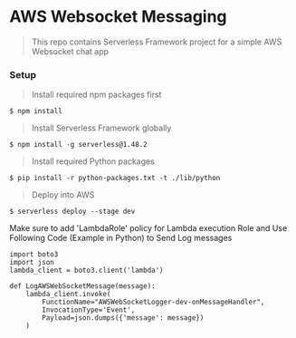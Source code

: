 # AWS Websocket Messaging

> This repo contains Serverless Framework project for a simple AWS Websocket chat app

### Setup

> Install required npm packages first

```shell
$ npm install
```

> Install Serverless Framework globally

```shell
$ npm install -g serverless@1.48.2
```

> Install required Python packages

```shell
$ pip install -r python-packages.txt -t ./lib/python
```

> Deploy into AWS

```shell
$ serverless deploy --stage dev
```

Make sure to add 'LambdaRole' policy for Lambda execution Role and Use Following Code (Example in Python) to Send Log messages

```shell
import boto3
import json
lambda_client = boto3.client('lambda')

def LogAWSWebSocketMessage(message):
    lambda_client.invoke(
        FunctionName="AWSWebSocketLogger-dev-onMessageHandler",
        InvocationType='Event',
        Payload=json.dumps({'message': message})
    )
```